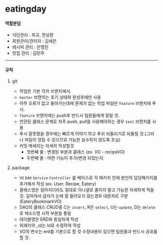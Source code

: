 # eatingday
    
#### 역할분담
+ 식단관리 : 최규, 천상환
+ 회원관리/관리자 : 김세은
+ 레시피 관리 : 은명진
+ 맛집 관리 : 김민주


-------------------------------------------------------

#### 규칙
1. git
    - 작업은 기본 각자 브랜치에서.
    - ```master``` 브랜치는 초기 상태와 완성후에만 사용
    - 아무 오류가 없고 돌아가는데에 문제가 없는 작업 파일만 ```feature``` 브랜치에 푸시.
    - ```feature``` 브랜치에는 push후 반드시 팀원들에게 알릴 것.
    - 연관된 클래스 문제로 자주 push, pull을 사용해야하는 경우 ```test``` 브랜치를 사용
    - 푸시 잘못했을 경우에는 빠르게 이야기 하고 푸쉬 되돌리기로 되돌릴 것.(그러나 파일이 엉킬 수 있으므로 가능한 실수하지 않도록 조심)
    - 커밋 메세지는 자세히 작성할것
      - 첫번째 줄 : 변경된 부분과 클래스 (ex. VO - recipeVO)
      - 두번째 줄 : 어떤 기능이 추가/변경 되었는지.
  
2. package
   - ```VO```  ```DAO``` ```Service``` ```Controller``` 를 베이스로 각 패키지 안에 본인의 담당패키지를 추가해서 작성 (ex. User, Recipe, Eatery)
   - 클래스명은 길어지더라도 절대로 이니셜로 줄이지 말고 가능한 자세하게 적을것. 길어져서 글자가 눈에 잘 들어오지 않는경우 대문자로 구분(EateryBookmarkVO)
   - DAO의 클래스 CRUD중 C는 ```insert```, R은 ```select```, U는 ```update```, D는 ```delete``` 로 메소드명 시작 부분을 통일
   - 테이블명은 ERD와 동일하게 작성
   - 외래키의 _id는 Id로 수정하여 작성
   - VO의 변수는 erd를 기본으로 할 것 수정내용이 있으면 팀원들과 반드시 공유를 할 것.